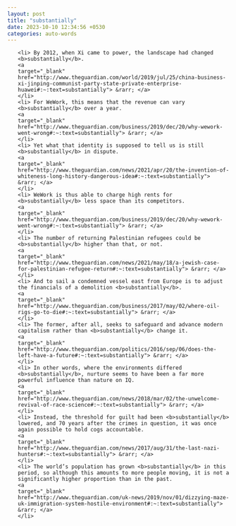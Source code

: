 ```yaml
---
layout: post
title: "substantially"
date: 2023-10-10 12:34:56 +0530
categories: auto-words
---
```

<ol>

    <li> By 2012, when Xi came to power, the landscape had changed <b>substantially</b>.
    <a 
    target="_blank" 
    href="http://www.theguardian.com/world/2019/jul/25/china-business-xi-jinping-communist-party-state-private-enterprise-huawei#:~:text=substantially"> &rarr; </a>
    </li>
    <li> For WeWork, this means that the revenue can vary <b>substantially</b> over a year.
    <a 
    target="_blank" 
    href="http://www.theguardian.com/business/2019/dec/20/why-wework-went-wrong#:~:text=substantially"> &rarr; </a>
    </li>
    <li> Yet what that identity is supposed to tell us is still <b>substantially</b> in dispute.
    <a 
    target="_blank" 
    href="http://www.theguardian.com/news/2021/apr/20/the-invention-of-whiteness-long-history-dangerous-idea#:~:text=substantially"> &rarr; </a>
    </li>
    <li> WeWork is thus able to charge high rents for <b>substantially</b> less space than its competitors.
    <a 
    target="_blank" 
    href="http://www.theguardian.com/business/2019/dec/20/why-wework-went-wrong#:~:text=substantially"> &rarr; </a>
    </li>
    <li> The number of returning Palestinian refugees could be <b>substantially</b> higher than that, or not.
    <a 
    target="_blank" 
    href="http://www.theguardian.com/news/2021/may/18/a-jewish-case-for-palestinian-refugee-return#:~:text=substantially"> &rarr; </a>
    </li>
    <li> And to sail a condemned vessel east from Europe is to adjust the financials of a demolition <b>substantially</b>.
    <a 
    target="_blank" 
    href="http://www.theguardian.com/business/2017/may/02/where-oil-rigs-go-to-die#:~:text=substantially"> &rarr; </a>
    </li>
    <li> The former, after all, seeks to safeguard and advance modern capitalism rather than <b>substantially</b> change it.
    <a 
    target="_blank" 
    href="http://www.theguardian.com/politics/2016/sep/06/does-the-left-have-a-future#:~:text=substantially"> &rarr; </a>
    </li>
    <li> In other words, where the environments differed <b>substantially</b>, nurture seems to have been a far more powerful influence than nature on IQ.
    <a 
    target="_blank" 
    href="http://www.theguardian.com/news/2018/mar/02/the-unwelcome-revival-of-race-science#:~:text=substantially"> &rarr; </a>
    </li>
    <li> Instead, the threshold for guilt had been <b>substantially</b> lowered, and 70 years after the crimes in question, it was once again possible to hold cogs accountable.
    <a 
    target="_blank" 
    href="http://www.theguardian.com/news/2017/aug/31/the-last-nazi-hunters#:~:text=substantially"> &rarr; </a>
    </li>
    <li> The world’s population has grown <b>substantially</b> in this period, so although this amounts to more people moving, it is not a significantly higher proportion than in the past.
    <a 
    target="_blank" 
    href="http://www.theguardian.com/uk-news/2019/nov/01/dizzying-maze-uk-immigration-system-hostile-environment#:~:text=substantially"> &rarr; </a>
    </li>